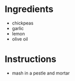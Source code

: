 # Ingredients
- chickpeas
- garlic
- lemon
- olive oil

# Instructions
- mash in a pestle and mortar
